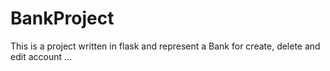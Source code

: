 # BankProject
This is a project written in flask and represent a Bank for create, delete and edit account ...
